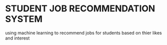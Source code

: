 # STUDENT JOB RECOMMENDATION SYSTEM
 using machine learning to recommend jobs for students based on thier likes and interest
